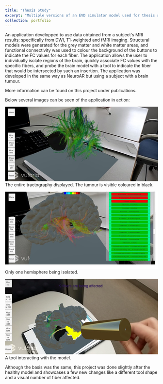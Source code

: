 ```yaml
---
title: "Thesis Study"
excerpt: "Multiple versions of an EVD simulator model used for thesis study<br/><img src='/mages/NeuroART1.jpg'>"
collection: portfolio
---
```


An application developped to use data obtained from a subject's MRI results; specifically from DWI, T1-weighted and fMRI imaging. Structural models were generated for the grey matter and white matter areas, and functional connectivity was used to colour the background of the buttons to indicate the FC values for each fiber. The application allows the user to individually isolate regions of the brain, quickly associate FC values with the specific fibers, and probe the brain model with a tool to indicate the fiber that would be intersected by such an insertion. The application was developed in the same way as NeuroAR but using a subject with a brain tumour.

More information can be found on this project under publications.

Below several images can be seen of the application in action: 

![Tractography](/images/NeuroART1.jpg)
The entire tractography displayed. The tumour is visible coloured in black.

![Hemisphere](/images/NeuroART2.jpg)
Only one hemisphere being isolated.

![Tool interacting with the model](/images/NeuroART3.png)
A tool interacting with the model.


Although the basis was the same, this project was done slightly after the healthy model and showcases a few new changes like a different tool shape and a visual number of fiber affected. 